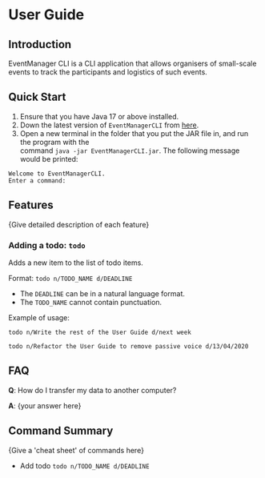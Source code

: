 # User Guide

## Introduction

EventManager CLI is a CLI application that allows organisers of small-scale events to track
the participants and logistics of such events.

## Quick Start

1. Ensure that you have Java 17 or above installed.
2. Down the latest version of `EventManagerCLI` from [here](http://link.to/duke).
3. Open a new terminal in the folder that you put the JAR file in, and run the program with the  
command ```java -jar EventManagerCLI.jar```.
The following message would be printed:
```
Welcome to EventManagerCLI.
Enter a command:
```

## Features 

{Give detailed description of each feature}

### Adding a todo: `todo`
Adds a new item to the list of todo items.

Format: `todo n/TODO_NAME d/DEADLINE`

* The `DEADLINE` can be in a natural language format.
* The `TODO_NAME` cannot contain punctuation.  

Example of usage: 

`todo n/Write the rest of the User Guide d/next week`

`todo n/Refactor the User Guide to remove passive voice d/13/04/2020`

## FAQ

**Q**: How do I transfer my data to another computer? 

**A**: {your answer here}

## Command Summary

{Give a 'cheat sheet' of commands here}

* Add todo `todo n/TODO_NAME d/DEADLINE`
